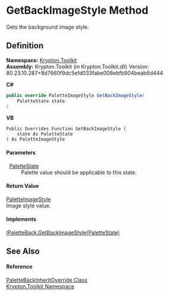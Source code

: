 # GetBackImageStyle Method


Gets the background image style.



## Definition
**Namespace:** <a href="79d2eac2-21f4-54ff-7552-b20c33c30600.md">Krypton.Toolkit</a>  
**Assembly:** Krypton.Toolkit (in Krypton.Toolkit.dll) Version: 80.23.10.287+8d7660f9dc5efd033fabe008ebfb904beab6d444

**C#**
``` C#
public override PaletteImageStyle GetBackImageStyle(
	PaletteState state
)
```
**VB**
``` VB
Public Overrides Function GetBackImageStyle ( 
	state As PaletteState
) As PaletteImageStyle
```



#### Parameters
<dl><dt>  <a href="93e626cd-00cf-240e-06c6-ab4d47e982ba.md">PaletteState</a></dt><dd>Palette value should be applicable to this state.</dd></dl>

#### Return Value
<a href="7d1c5117-e133-1dd6-c0fc-a31880f6b994.md">PaletteImageStyle</a>  
Image style value.

#### Implements
<a href="a7593d96-7215-651d-9255-8a87aa8a47ae.md">IPaletteBack.GetBackImageStyle(PaletteState)</a>  


## See Also


#### Reference
<a href="2e18f059-8473-0e48-7528-bdeea40d88f3.md">PaletteBackInheritOverride Class</a>  
<a href="79d2eac2-21f4-54ff-7552-b20c33c30600.md">Krypton.Toolkit Namespace</a>  
